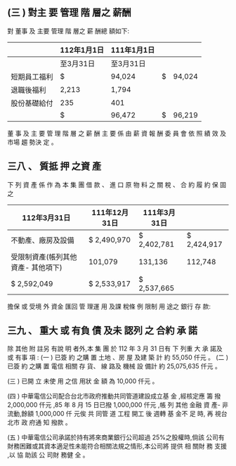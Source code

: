 
## (三 ) 對主 要 管理 階 層之 薪酬

 對 董事 及 主要 管理 階 層之 薪 酬總 額如下:

|              | 112年1月1日   | 111年1月1日   |    |        |
|--------------|---------------|---------------|----|--------|
|              | 至3月31日     | 至3月31日     |    |        |
| 短期員工福利 | $             | 94,024        | $  | 94,024 |
| 退職後福利   | 2,213         | 1,794         |    |        |
| 股份基礎給付 | 235           | 401           |    |        |
|              | $             | 96,472        | $  | 96,219 |

 董 事 及 主 要 管 理 階 層 之 薪 酬 主 要 係 由 薪 資 報 酬 委 員 會 依 照 績 效 及 市場 趨 勢決 定 。

## 三八 、 質抵 押 之資 產

 下 列 資 產 係 作 為 本 集 團 借 款 、 進 口 原 物 料 之 關 稅 、 合 約 履 約 保 固 之

| 112年3月31日                          | 111年12月31日   | 111年3月31日   |             |
|---------------------------------------|-----------------|----------------|-------------|
| 不動產、廠房及設備                    | $ 2,490,970     | $ 2,402,781    | $ 2,424,917 |
| 受限制資產(帳列其他資產- 其他項下) | 101,079         | 131,136        | 112,748     |
| $ 2,592,049                           | $ 2,533,917     | $ 2,537,665    |             |

擔保 或 受境 外 資金 匯回 管 理運 用 及課 稅條 例 限制 用 途之 銀行 存 款:

## 三九 、 重大 或 有負 債 及未 認列 之 合約 承 諾

 除 其他 附 註另 有說 明 者外,本 集 團 於 112 年 3 月 31 日有 下 列重 大 承 諾及 或 有事 項 :
(一 ) 已簽 約 之購 置 土地 、房 屋 及建 築 計 約 55,050 仟元 。 (二 ) 已簽 約 之購 置 電信 相關 存 貨、 線 路及 機械 設 備計 約 25,075,635 仟元 。

(三 ) 已開 立 未使 用 之信 用狀 金 額 為 10,000 仟元 。

(四 ) 中華電信公司配合台北市政府推動共同管道建設成立基 金 ,經核定應 籌 撥 2,000,000 仟元 ,85 年 8 月 15 日已撥 1,000,000 仟元 ,帳 列 其他 金融 資 產- 非 流動,餘額 1,000,000 仟 元俟 共 同管 道 工程 開工 後 週轉 基 金不 足 時, 再 視台 北市 政 府通 知 撥款 。

(五 ) 中華電信公司承諾於持有將來商業銀行公司超過 25%之股權時,倘該 公司有財務困難或其資本適足性未能符合相關法規之情形,本公司將 提供 相 關財 務 支援 ,以 協 助該 公 司財 務健 全 。